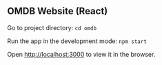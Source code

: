 ## OMDB Website (React)

Go to project directory: `cd omdb`

Run the app in the development mode: `npm start`

Open [http://localhost:3000](http://localhost:3000) to view it in the browser.
